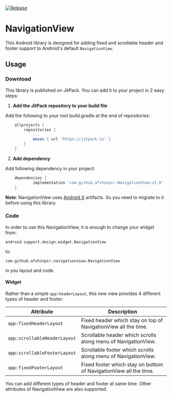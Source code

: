 [![Release](https://jitpack.io/v/afshinpir/NavigationView.svg)](https://jitpack.io/#afshinpir/NavigationView)

# NavigationView

This Android library is designed for adding fixed and scrollable header
and footer support to Android's default `NavigationView`.

## Usage

### Download
 
This library is published on JitPack. You can add it to your project in
2 easy steps: 

1. **Add the JitPack repository to your build file**

Add the following to your root build.gradle at the end of repositories:
```gradle
	allprojects {
		repositories {
			...
			maven { url 'https://jitpack.io' }
		}
	}
```

2. **Add dependency**

Add following dependency in your project:
```gradle
	dependencies {
	        implementation 'com.github.afshinpir:NavigationView:v1.0'
	}
```

**Note**: NavigationView uses
[Android X](https://developer.android.com/jetpack/androidx/) artifacts.
So you need to migrate to it before using this library.

### Code

In order to use this NavigationView, it is enough to change your widget
from:

`android.support.design.widget.NavigationView` 

to:

`com.github.afshinpir.navigationview.NavigationView`

in you layout and code.

#### Widget
 
Rather than a simple `app:headerLayout`, this new view provides 4
different types of header and footer:

| Attribute | Description | 
|---|---| 
| `app:fixedHeaderLayout` | Fixed header which stay on top of NavigationView all the time.|
| `app:scrollableHeaderLayout` | Scrollable header which scrolls along menu of NavigationView.|
| `app:scrollableFooterLayout` | Scrollable footer which scrolls along menu of NavigationView.|
| `app:fixedFooterLayout` | Fixed footer which stay on bottom of NavigationView all the time.|

You can add different types of header and footer at same time. Other
attributes of NavigationView are also supported.